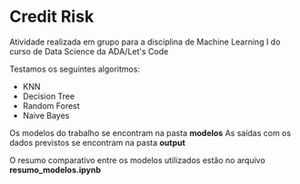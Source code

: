 # Credit Risk

Atividade realizada em grupo para a disciplina de Machine Learning I do curso de Data Science da ADA/Let's Code

Testamos os seguintes algoritmos: 
- KNN
- Decision Tree
- Random Forest
- Naive Bayes

Os modelos do trabalho se encontram na pasta **modelos**
As saídas com os dados previstos se encontram na pasta **output**

O resumo comparativo entre os modelos utilizados estão no arquivo **resumo_modelos.ipynb**
